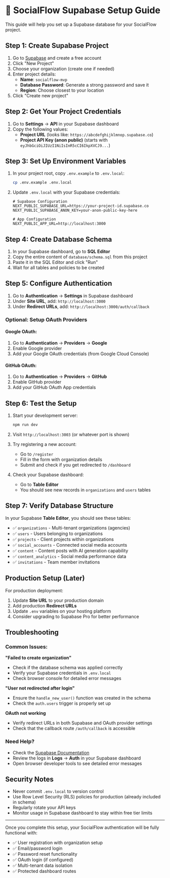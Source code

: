 # 🚀 SocialFlow Supabase Setup Guide

This guide will help you set up a Supabase database for your SocialFlow project.

## Step 1: Create Supabase Project

1. Go to [Supabase](https://supabase.com) and create a free account
2. Click "New Project"
3. Choose your organization (create one if needed)
4. Enter project details:
   - **Name**: `socialflow-mvp`
   - **Database Password**: Generate a strong password and save it
   - **Region**: Choose closest to your location
5. Click "Create new project"

## Step 2: Get Your Project Credentials

1. Go to **Settings** → **API** in your Supabase dashboard
2. Copy the following values:
   - **Project URL** (looks like: `https://abcdefghijklmnop.supabase.co`)
   - **Project API Key (anon public)** (starts with `eyJhbGciOiJIUzI1NiIsInR5cCI6IkpXVCJ9...`)

## Step 3: Set Up Environment Variables

1. In your project root, copy `.env.example` to `.env.local`:
   ```bash
   cp .env.example .env.local
   ```

2. Update `.env.local` with your Supabase credentials:
   ```env
   # Supabase Configuration
   NEXT_PUBLIC_SUPABASE_URL=https://your-project-id.supabase.co
   NEXT_PUBLIC_SUPABASE_ANON_KEY=your-anon-public-key-here

   # App Configuration  
   NEXT_PUBLIC_APP_URL=http://localhost:3000
   ```

## Step 4: Create Database Schema

1. In your Supabase dashboard, go to **SQL Editor**
2. Copy the entire content of `database/schema.sql` from this project
3. Paste it in the SQL Editor and click "Run"
4. Wait for all tables and policies to be created

## Step 5: Configure Authentication

1. Go to **Authentication** → **Settings** in Supabase dashboard
2. Under **Site URL**, add: `http://localhost:3000`
3. Under **Redirect URLs**, add: `http://localhost:3000/auth/callback`

### Optional: Setup OAuth Providers

#### Google OAuth:
1. Go to **Authentication** → **Providers** → **Google**
2. Enable Google provider
3. Add your Google OAuth credentials (from Google Cloud Console)

#### GitHub OAuth:
1. Go to **Authentication** → **Providers** → **GitHub**  
2. Enable GitHub provider
3. Add your GitHub OAuth App credentials

## Step 6: Test the Setup

1. Start your development server:
   ```bash
   npm run dev
   ```

2. Visit `http://localhost:3003` (or whatever port is shown)

3. Try registering a new account:
   - Go to `/register`
   - Fill in the form with organization details
   - Submit and check if you get redirected to `/dashboard`

4. Check your Supabase dashboard:
   - Go to **Table Editor**
   - You should see new records in `organizations` and `users` tables

## Step 7: Verify Database Structure

In your Supabase **Table Editor**, you should see these tables:

- ✅ `organizations` - Multi-tenant organizations (agencies)
- ✅ `users` - Users belonging to organizations  
- ✅ `projects` - Client projects within organizations
- ✅ `social_accounts` - Connected social media accounts
- ✅ `content` - Content posts with AI generation capability
- ✅ `content_analytics` - Social media performance data
- ✅ `invitations` - Team member invitations

## Production Setup (Later)

For production deployment:

1. Update **Site URL** to your production domain
2. Add production **Redirect URLs**
3. Update `.env` variables on your hosting platform
4. Consider upgrading to Supabase Pro for better performance

## Troubleshooting

### Common Issues:

**"Failed to create organization"**
- Check if the database schema was applied correctly
- Verify your Supabase credentials in `.env.local`
- Check browser console for detailed error messages

**"User not redirected after login"**
- Ensure the `handle_new_user()` function was created in the schema
- Check the `auth.users` trigger is properly set up

**OAuth not working**
- Verify redirect URLs in both Supabase and OAuth provider settings
- Check that the callback route `/auth/callback` is accessible

### Need Help?

- Check the [Supabase Documentation](https://supabase.com/docs)
- Review the logs in **Logs** → **Auth** in your Supabase dashboard
- Open browser developer tools to see detailed error messages

## Security Notes

- Never commit `.env.local` to version control
- Use Row Level Security (RLS) policies for production (already included in schema)
- Regularly rotate your API keys
- Monitor usage in Supabase dashboard to stay within free tier limits

---

Once you complete this setup, your SocialFlow authentication will be fully functional with:
- ✅ User registration with organization setup
- ✅ Email/password login
- ✅ Password reset functionality  
- ✅ OAuth login (if configured)
- ✅ Multi-tenant data isolation
- ✅ Protected dashboard routes